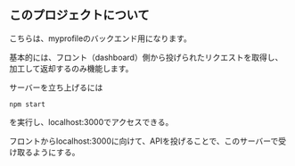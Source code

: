 ## このプロジェクトについて
こちらは、myprofileのバックエンド用になります。

基本的には、フロント（dashboard）側から投げられたリクエストを取得し、加工して返却するのみ機能します。

サーバーを立ち上げるには
```
npm start 
```
を実行し、localhost:3000でアクセスできる。

フロントからlocalhost:3000に向けて、APIを投げることで、このサーバーで受け取るようにする。


